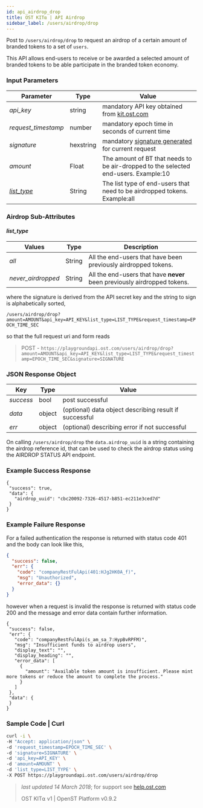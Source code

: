 ```yaml
---
id: api_airdrop_drop
title: OST KIT⍺ | API Airdrop
sidebar_label: /users/airdrop/drop
---
```


Post to `/users/airdrop/drop` to request an airdrop of a certain amount of branded tokens to a set of `users`.

This API allows end-users to receive or be awarded a selected amount of branded tokens to be able participate in the branded token economy.


### Input Parameters
| Parameter | Type    | Value                                    |
|-----------|---------|------------------------------------------|
| _api_key_           | string    | mandatory API key obtained from [kit.ost.com](https://kit.ost.com) |
| _request_timestamp_ | number    | mandatory epoch time in seconds of current time |
| _signature_         | hexstring | mandatory [<u>signature generated</u>](2_98_API_AUTHENTICATION.md) for current request |
| _amount_   | Float | The amount of BT that needs to be air-dropped to the selected end-users.  Example:10 |
| [_list_type_](https://dev.ost.com/ostkit-restful-api/docs/user.html#list-type-sub-attributes)   | String | The list type of end-users that need to be airdropped tokens. Example:all|

### Airdrop Sub-Attributes

#### **_list_type_**
| Values | Type    | Description                                   |
|-----------|---------|------------------------------------------|
| _all_   | String | All the end-users that have been previously airdropped tokens. |
| _never_airdropped_   | String | All the end-users that have **never** been previously airdropped tokens. |


where the signature is derived from the API secret key and the string to sign is alphabetically sorted,

`/users/airdrop/drop?amount=AMOUNT&api_key=API_KEY&list_type=LIST_TYPE&request_timestamp=EPOCH_TIME_SEC`

so that the full request uri and form reads

> POST - `https://playgroundapi.ost.com/users/airdrop/drop?amount=AMOUNT&api_key=API_KEY&list_type=LIST_TYPE&request_timestamp=EPOCH_TIME_SEC&signature=SIGNATURE`

### JSON Response Object

| Key        | Type   | Value      |
|------------|--------|------------|
| _success_  | bool   | post successful |
| _data_     | object | (optional) data object describing result if successful   |
| _err_      | object | (optional) describing error if not successful |

On calling `/users/airdrop/drop` the `data.airdrop_uuid` is a string containing the airdrop reference id, that can be used to check the airdrop status using the AIRDROP STATUS API endpoint.


### Example Success Response
```
{
 "success": true,
 "data": {
   "airdrop_uuid": "cbc20092-7326-4517-b851-ec211e3ced7d"
 }
}
```

### Example Failure Response
For a failed authentication the response is returned with status code 401 and the body can look like this,
```json
{
  "success": false,
  "err": {
    "code": "companyRestFulApi(401:HJg2HK0A_f)",
    "msg": "Unauthorized",
    "error_data": {}
  }
}
```
however when a request is invalid the response is returned with status code 200 and the message and error data contain further information.
```
{
 "success": false,
 "err": {
   "code": "companyRestFulApi(s_am_sa_7:HypBvRPFM)",
   "msg": "Insufficient funds to airdrop users",
   "display_text": "",
   "display_heading": "",
   "error_data": [
     {
       "amount": "Available token amount is insufficient. Please mint more tokens or reduce the amount to complete the process."
     }
   ]
 },
 "data": {
 }
}
```


### Sample Code | Curl
```bash
curl -i \
-H "Accept: application/json" \
-d 'request_timestamp=EPOCH_TIME_SEC' \
-d 'signature=SIGNATURE' \
-d 'api_key=API_KEY' \
-d 'amount=AMOUNT' \
-d 'list_type=LIST_TYPE' \
-X POST https://playgroundapi.ost.com/users/airdrop/drop
```

>_last updated 14 March 2018_; for support see [help.ost.com](help.ost.com)
>
> OST KIT⍺ v1 | OpenST Platform v0.9.2
